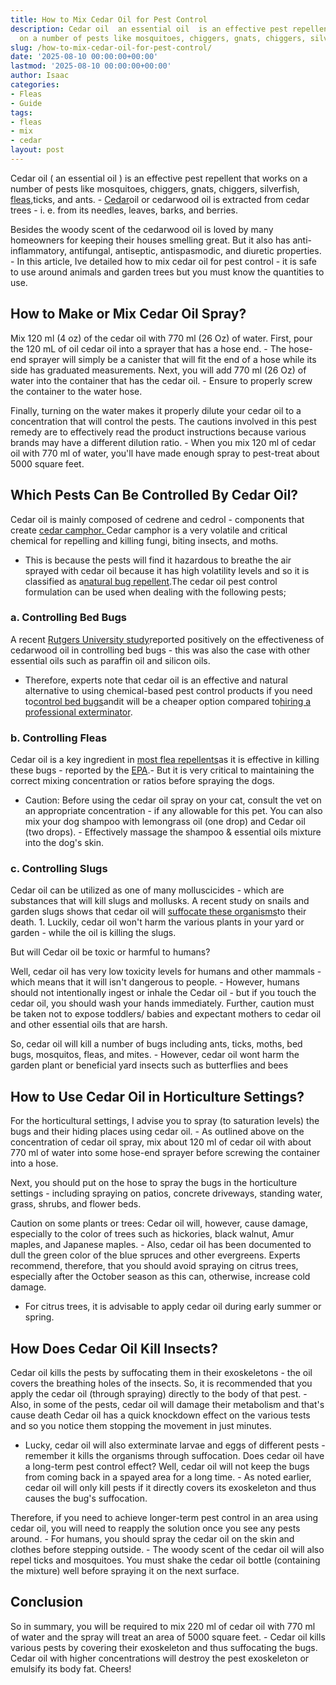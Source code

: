 ```yaml
---
title: How to Mix Cedar Oil for Pest Control
description: Cedar oil  an essential oil  is an effective pest repellent that works
  on a number of pests like mosquitoes, chiggers, gnats, chiggers, silverfish, fleas,...
slug: /how-to-mix-cedar-oil-for-pest-control/
date: '2025-08-10 00:00:00+00:00'
lastmod: '2025-08-10 00:00:00+00:00'
author: Isaac
categories:
- Fleas
- Guide
tags:
- fleas
- mix
- cedar
layout: post
---
```

Cedar oil ( an essential oil ) is an effective pest repellent that works on a number of pests like mosquitoes, chiggers, gnats, chiggers, silverfish, [fleas](https://pestpolicy.com/are-fleas-nocturnal/),ticks, and ants. - [Cedar](https://pestpolicy.com/best-stain-for-cedar-swing-set/)oil or cedarwood oil is extracted from cedar trees - i. e. from its needles, leaves, barks, and berries.

Besides the woody scent of the cedarwood oil is loved by many homeowners for keeping their houses smelling great. But it also has anti-inflammatory, antifungal, antiseptic, antispasmodic, and diuretic properties. - In this article, Ive detailed how to mix cedar oil for pest control - it is safe to use around animals and garden trees but you must know the quantities to use.

##  How to Make or Mix Cedar Oil Spray?

Mix 120 ml (4 oz) of the cedar oil with 770 ml (26 Oz) of water. First, pour the 120 mL of oil cedar oil into a sprayer that has a hose end. - The hose-end sprayer will simply be a canister that will fit the end of a hose while its side has graduated measurements. Next, you will add 770 ml (26 Oz) of water into the container that has the cedar oil. - Ensure to properly screw the container to the water hose.

Finally, turning on the water makes it properly dilute your cedar oil to a concentration that will control the pests. The cautions involved in this pest remedy are to effectively read the product instructions because various brands may have a different dilution ratio. - When you mix 120 ml of cedar oil with 770 ml of water, you'll have made enough spray to pest-treat about 5000 square feet.

##  Which Pests Can Be Controlled By Cedar Oil?

Cedar oil is mainly composed of cedrene and cedrol - components that create [cedar camphor. ](https://ecommons.cornell.edu/bitstream/handle/1813/56116/cedarwood-oil-MRP-NYSIPM.pdf?sequence=1)Cedar camphor is a very volatile and critical chemical for repelling and killing fungi, biting insects, and moths.

- This is because the pests will find it hazardous to breathe the air sprayed with cedar oil because it has high volatility levels and so it is classified as a[natural bug repellent](http://blogs.ifas.ufl.edu/wakullaco/2017/06/01/native-red-cedar-is-a-natural-insect-repellant/).The cedar oil pest control formulation can be used when dealing with the following pests;

###  a. Controlling Bed Bugs

A recent [Rutgers University study](https://www.rutgers.edu/news)reported positively on the effectiveness of cedarwood oil in controlling bed bugs - this was also the case with other essential oils such as paraffin oil and silicon oils.

- Therefore, experts note that cedar oil is an effective and natural alternative to using chemical-based pest control products if you need to[control bed bugs](https://new-url.com/bed-bugs-vs-other-pests)andit will be a cheaper option compared to[hiring a professional exterminator](https://new-url.com/how-much-do-bed-bug-exterminators-cost/).

###  b. Controlling Fleas

Cedar oil is a key ingredient in [most flea repellents](https://pestpolicy.com/how-to-kill-fleas-on-dogs-naturally-safe-and-fast/)as it is effective in killing these bugs - reported by the [EPA](http://juniper.oregonstate.edu/bibliography/documents/phpSK42c4_epa.pdf).- But it is very critical to maintaining the correct mixing concentration or ratios before spraying the dogs.

- Caution: Before using the cedar oil spray on your cat, consult the vet on an appropriate concentration - if any allowable for this pet. You can also mix your dog shampoo with lemongrass oil (one drop) and Cedar oil (two drops). - Effectively massage the shampoo & essential oils mixture into the dog's skin.

###  c. Controlling Slugs

Cedar oil can be utilized as one of many molluscicides - which are substances that will kill slugs and mollusks. A recent study on snails and garden slugs shows that cedar oil will [suffocate these organisms](https://ucanr.edu/blogs/blogcore/postdetail.cfm?postnum=10540)to their death. 1. Luckily, cedar oil won't harm the various plants in your yard or garden - while the oil is killing the slugs.

But will Cedar oil be toxic or harmful to humans?

Well, cedar oil has very low toxicity levels for humans and other mammals - which means that it will isn't dangerous to people. - However, humans should not intentionally ingest or inhale the Cedar oil - but if you touch the cedar oil, you should wash your hands immediately. Further, caution must be taken not to expose toddlers/ babies and expectant mothers to cedar oil and other essential oils that are harsh.

So, cedar oil will kill a number of bugs including ants, ticks, moths, bed bugs, mosquitos, fleas, and mites. - However, cedar oil wont harm the garden plant or beneficial yard insects such as butterflies and bees

##  How to Use Cedar Oil in Horticulture Settings?

For the horticultural settings, I advise you to spray (to saturation levels) the bugs and their hiding places using cedar oil. - As outlined above on the concentration of cedar oil spray, mix about 120 ml of cedar oil with about 770 ml of water into some hose-end sprayer before screwing the container into a hose.

Next, you should put on the hose to spray the bugs in the horticulture settings - including spraying on patios, concrete driveways, standing water, grass, shrubs, and flower beds.

Caution on some plants or trees: Cedar oil will, however, cause damage, especially to the color of trees such as hickories, black walnut, Amur maples, and Japanese maples. - Also, cedar oil has been documented to dull the green color of the blue spruces and other evergreens. Experts recommend, therefore, that you should avoid spraying on citrus trees, especially after the October season as this can, otherwise, increase cold damage.

- For citrus trees, it is advisable to apply cedar oil during early summer or spring.

##  How Does Cedar Oil Kill Insects?

Cedar oil kills the pests by suffocating them in their exoskeletons - the oil covers the breathing holes of the insects. So, it is recommended that you apply the cedar oil (through spraying) directly to the body of that pest. - Also, in some of the pests, cedar oil will damage their metabolism and that's cause death Cedar oil has a quick knockdown effect on the various tests and so you notice them stopping the movement in just minutes.

- Lucky, cedar oil will also exterminate larvae and eggs of different pests - remember it kills the organisms through suffocation. Does cedar oil have a long-term pest control effect? Well, cedar oil will not keep the bugs from coming back in a spayed area for a long time. - As noted earlier, cedar oil will only kill pests if it directly covers its exoskeleton and thus causes the bug's suffocation.

Therefore, if you need to achieve longer-term pest control in an area using cedar oil, you will need to reapply the solution once you see any pests around. - For humans, you should spray the cedar oil on the skin and clothes before stepping outside. - The woody scent of the cedar oil will also repel ticks and mosquitoes. You must shake the cedar oil bottle (containing the mixture) well before spraying it on the next surface.

##  Conclusion

So in summary, you will be required to mix 220 ml of cedar oil with 770 ml of water and the spray will treat an area of 5000 square feet. - Cedar oil kills various pests by covering their exoskeleton and thus suffocating the bugs. Cedar oil with higher concentrations will destroy the pest exoskeleton or emulsify its body fat. Cheers!